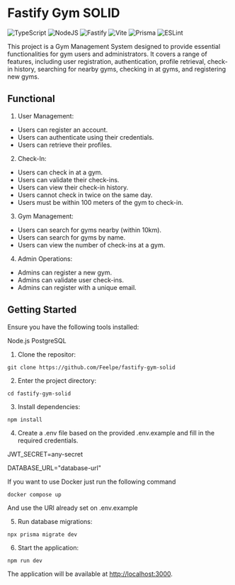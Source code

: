 # Fastify Gym SOLID 

![TypeScript](https://img.shields.io/badge/typescript-%23007ACC.svg?style=for-the-badge&logo=typescript&logoColor=white) ![NodeJS](https://img.shields.io/badge/node.js-6DA55F?style=for-the-badge&logo=node.js&logoColor=white) ![Fastify](https://img.shields.io/badge/fastify-%23000000.svg?style=for-the-badge&logo=fastify&logoColor=white) ![Vite](https://img.shields.io/badge/vite-%23646CFF.svg?style=for-the-badge&logo=vite&logoColor=white) ![Prisma](https://img.shields.io/badge/Prisma-3982CE?style=for-the-badge&logo=Prisma&logoColor=white) ![ESLint](https://img.shields.io/badge/ESLint-4B3263?style=for-the-badge&logo=eslint&logoColor=white) 

This project is a Gym Management System designed to provide essential functionalities for gym users and administrators. It covers a range of features, including user registration, authentication, profile retrieval, check-in history, searching for nearby gyms, checking in at gyms, and registering new gyms.

## Functional

1. User Management:

- Users can register an account.
- Users can authenticate using their credentials.
- Users can retrieve their profiles.

2. Check-In:

- Users can check in at a gym.
- Users can validate their check-ins.
- Users can view their check-in history.
- Users cannot check in twice on the same day.
- Users must be within 100 meters of the gym to check-in.

3. Gym Management:

- Users can search for gyms nearby (within 10km).
- Users can search for gyms by name.
- Users can view the number of check-ins at a gym.

4. Admin Operations:

- Admins can register a new gym.
- Admins can validate user check-ins.
- Admins can register with a unique email.

## Getting Started

Ensure you have the following tools installed:

Node.js
PostgreSQL

1. Clone the repositor:

```
git clone https://github.com/Feelpe/fastify-gym-solid
```

2. Enter the project directory:

```
cd fastify-gym-solid
```

3. Install dependencies:

```
npm install
```

4. Create a .env file based on the provided .env.example and fill in the required credentials.

JWT_SECRET=any-secret

DATABASE_URL="database-url"

If you want to use Docker just run the following command

```
docker compose up
```

And use the URl already set on .env.example

5. Run database migrations:

```
npx prisma migrate dev
```

6. Start the application:

```
npm run dev
```

The application will be available at <http://localhost:3000>.
